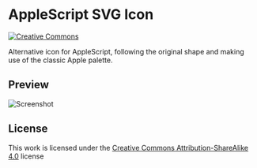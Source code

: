 # AppleScript SVG Icon

[![Creative Commons](https://img.shields.io/badge/license-CC--BY--SA%204.0-orange.svg?style=flat-square)](http://creativecommons.org/licenses/by-sa/4.0/)

Alternative icon for AppleScript, following the original shape and making use of the classic Apple palette.

## Preview

![Screenshot](https://raw.githubusercontent.com/idleberg/applescript-svg-icon/master/dist/applescript.png)

## License

This work is licensed under the [Creative Commons Attribution-ShareAlike 4.0](https://creativecommons.org/licenses/by-sa/4.0/) license